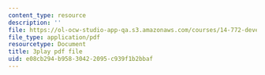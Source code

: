 ```yaml
---
content_type: resource
description: ''
file: https://ol-ocw-studio-app-qa.s3.amazonaws.com/courses/14-772-development-economics-macroeconomics-spring-2013/e08cb294b95830422095c939f1b2bbaf_h6Ok8CNVOaE.pdf
file_type: application/pdf
resourcetype: Document
title: 3play pdf file
uid: e08cb294-b958-3042-2095-c939f1b2bbaf
---
```

